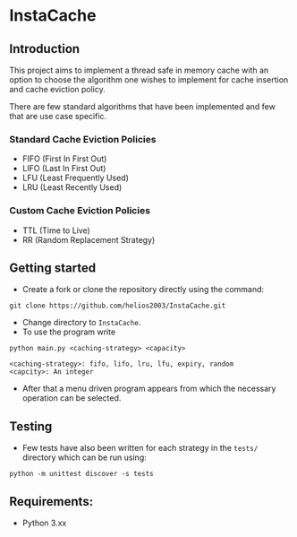 # InstaCache

## Introduction
This project aims to implement a thread safe in memory cache with an option to choose the algorithm one wishes to implement for cache insertion and cache eviction policy.

There are few standard algorithms that have been implemented and few that are use case specific.

### Standard Cache Eviction Policies
- FIFO (First In First Out)
- LIFO (Last In First Out)
- LFU (Least Frequently Used)
- LRU (Least Recently Used)

### Custom Cache Eviction Policies
- TTL (Time to Live)
- RR (Random Replacement Strategy)

## Getting started
- Create a fork or clone the repository directly using the command:
```
git clone https://github.com/helios2003/InstaCache.git
```
- Change directory to `InstaCache`.
- To use the program write
```
python main.py <caching-strategy> <capacity>

<caching-strategy>: fifo, lifo, lru, lfu, expiry, random
<capcity>: An integer
```
- After that a menu driven program appears from which the necessary operation can be selected.

## Testing
- Few tests have also been written for each strategy in the `tests/` directory which can be run using:
```
python -m unittest discover -s tests
```

## Requirements:
- Python 3.xx

